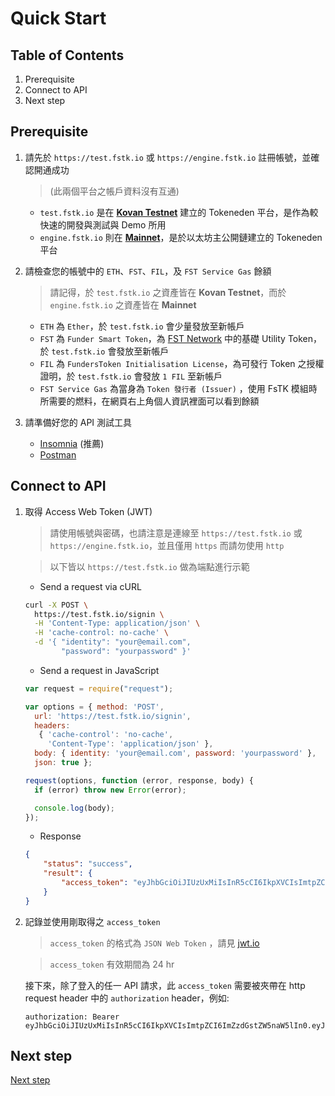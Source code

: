 # Quick Start

## Table of Contents

 1. Prerequisite
 2. Connect to API
 3. Next step

## Prerequisite

 1. 請先於 `https://test.fstk.io` 或 `https://engine.fstk.io` 註冊帳號，並確認開通成功
    > (此兩個平台之帳戶資料沒有互通)

    - `test.fstk.io` 是在 [**Kovan Testnet**](https://kovan.etherscan.io) 建立的 Tokeneden 平台，是作為較快速的開發與測試與 Demo 所用  
    - `engine.fstk.io` 則在 [**Mainnet**](https://etherscan.io)，是於以太坊主公開鏈建立的 Tokeneden 平台

 2. 請檢查您的帳號中的 `ETH`、`FST`、`FIL`，及 `FST Service Gas` 餘額
    > 請記得，於 `test.fstk.io` 之資產皆在 **Kovan Testnet**，而於 `engine.fstk.io` 之資產皆在 **Mainnet**

    - `ETH` 為 `Ether`，於 `test.fstk.io` 會少量發放至新帳戶  
    - `FST` 為 `Funder Smart Token`，為 [FST Network](https://fst.network) 中的基礎 Utility Token，於 `test.fstk.io` 會發放至新帳戶  
    - `FIL` 為 `FundersToken Initialisation License`，為可發行 Token 之授權證明，於 `test.fstk.io` 會發放 `1 FIL` 至新帳戶  
    - `FST Service Gas` 為當身為 `Token 發行者 (Issuer)` ，使用 FsTK 模組時所需要的燃料，在網頁右上角個人資訊裡面可以看到餘額

 3. 請準備好您的 API 測試工具
    - [Insomnia](https://insomnia.rest) (推薦)
    - [Postman](https://www.getpostman.com)

## Connect to API

 1. 取得 Access Web Token (JWT)
    > 請使用帳號與密碼，也請注意是連線至 `https://test.fstk.io` 或 `https://engine.fstk.io`，並且僅用 `https` 而請勿使用 `http`
  
    > 以下皆以 `https://test.fstk.io` 做為端點進行示範
    
    - Send a request via cURL

    ```sh
    curl -X POST \
      https://test.fstk.io/signin \
      -H 'Content-Type: application/json' \
      -H 'cache-control: no-cache' \
      -d '{ "identity": "your@email.com",
            "password": "yourpassword" }'
    ```

    - Send a request in JavaScript

    ```javascript
    var request = require("request");
    
    var options = { method: 'POST',
      url: 'https://test.fstk.io/signin',
      headers: 
       { 'cache-control': 'no-cache',
         'Content-Type': 'application/json' },
      body: { identity: 'your@email.com', password: 'yourpassword' },
      json: true };
    
    request(options, function (error, response, body) {
      if (error) throw new Error(error);
    
      console.log(body);
    });
    
    ```

    - Response

    ```json
    {
        "status": "success",
        "result": {
            "access_token": "eyJhbGciOiJIUzUxMiIsInR5cCI6IkpXVCIsImtpZCI6ImZzdGstZW5naW5lIn0.eyJ1aWQiOiLDpsKIc8KdXHUwMDEzw6JcdTAwMTHDqMKCwqBje0x0w6nCsCIsImlhdCI6MTU0ODY0OTM4NiwiZXhwIjoxNTQ4NzM1Nzg2LCJhdWQiOiJ1cm46ZnN0azplbmdpbmUiLCJpc3MiOiJ1cm46ZnN0azplbmdpbmUiLCJzdWIiOiJ1cm46ZnN0azplbmdpbmU6YWNjZXNzX3Rva2VuIn0.gEKFuVuz4LOtGg_dughy7i2uzgNeKb1iS0LjM8IfyHkLFpsczTo9Wd4QQwiUfltErsFxf3k1UtdyLWX2z9QQ8w"
        }
    }
    ```

 2. 記錄並使用剛取得之 `access_token`
    > `access_token` 的格式為 `JSON Web Token` ，請見 [jwt.io](https://jwt.io)

    > `access_token` 有效期間為 24 hr

    接下來，除了登入的任一 API 請求，此 `access_token` 需要被夾帶在 http request header 中的 `authorization` header，例如:

    ```
    authorization: Bearer eyJhbGciOiJIUzUxMiIsInR5cCI6IkpXVCIsImtpZCI6ImZzdGstZW5naW5lIn0.eyJ1aWQiOiLDpsKIc8KdXHUwMDEzw6JcdTAwMTHDqMKCwqBje0x0w6nCsCIsImlhdCI6MTU0ODY0OTM4NiwiZXhwIjoxNTQ4NzM1Nzg2LCJhdWQiOiJ1cm46ZnN0azplbmdpbmUiLCJpc3MiOiJ1cm46ZnN0azplbmdpbmUiLCJzdWIiOiJ1cm46ZnN0azplbmdpbmU6YWNjZXNzX3Rva2VuIn0.gEKFuVuz4LOtGg_dughy7i2uzgNeKb1iS0LjM8IfyHkLFpsczTo9Wd4QQwiUfltErsFxf3k1UtdyLWX2z9QQ8w
    ```

## Next step

[Next step](./02-Get_account_information.zh.md)

